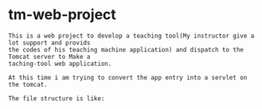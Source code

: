 # tm-web-project
    
    
    This is a web project to develop a teaching tool(My instructor give a lot support and provids
    the codes of his teaching machine application) and dispatch to the Tomcat server to Make a 
    taching-tool web application.
    
    At this time i am trying to convert the app entry into a servlet on the tomcat.
    
    The file structure is like:  
